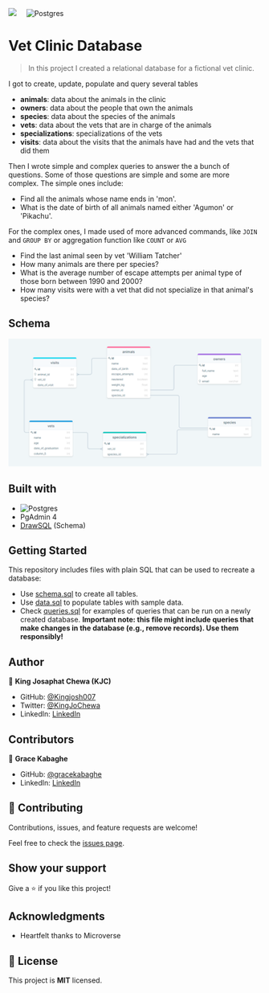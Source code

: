 ![](https://img.shields.io/badge/Microverse-blueviolet)  &nbsp; &nbsp;  ![Postgres](https://img.shields.io/badge/postgres-%23316192.svg?style=for-the-badge&logo=postgresql&logoColor=white)

# Vet Clinic Database

> In this project I created a relational database for a fictional vet clinic.

I got to create, update, populate and query several tables

- **animals**: data about the animals in the clinic
- **owners**: data about the people that own the animals
- **species**: data about the species of the animals
- **vets**: data about the vets that are in charge of the animals
- **specializations**: specializations of the vets
- **visits**: data about the visits that the animals have had and the vets that did them

Then I wrote simple and complex queries to answer the a bunch of questions.
Some of those questions are simple and some are more complex. 
The simple ones include:

- Find all the animals whose name ends in 'mon'.
- What is the date of birth of all animals named either 'Agumon' or 'Pikachu'.

For the complex ones, I made used of more advanced commands, like `JOIN` and `GROUP BY` or aggregation function like `COUNT` or `AVG`

- Find the last animal seen by vet 'William Tatcher'
- How many animals are there per species?
- What is the average number of escape attempts per animal type of those born between 1990 and 2000?
- How many visits were with a vet that did not specialize in that animal's species?


## Schema
![Schema](screenshots/database-schema.PNG)

## Built with 

- ![Postgres](https://img.shields.io/badge/postgres-%23316192.svg?style=for-the-badge&logo=postgresql&logoColor=white)
- PgAdmin 4
- [DrawSQL](https://drawsql.app/) (Schema)

## Getting Started

This repository includes files with plain SQL that can be used to recreate a database:

- Use [schema.sql](./schema.sql) to create all tables.
- Use [data.sql](./data.sql) to populate tables with sample data.
- Check [queries.sql](./queries.sql) for examples of queries that can be run on a newly created database. **Important note: this file might include queries that make changes in the database (e.g., remove records). Use them responsibly!**



## Author

👤 **King Josaphat Chewa (KJC)**

- GitHub: [@Kingjosh007](https://github.com/Kingjosh007)
- Twitter: [@KingJoChewa](https://twitter.com/KingJoChewa)
- LinkedIn: [LinkedIn](https://www.linkedin.com/in/king-josaphat-chewa/)

## Contributors

👤 **Grace Kabaghe**

- GitHub: [@gracekabaghe](https://github.com/gracekabaghe)
- LinkedIn: [LinkedIn](https://www.linkedin.com/in/grace-kabaghe)

## 🤝 Contributing

Contributions, issues, and feature requests are welcome!

Feel free to check the [issues page](../../issues/).

## Show your support

Give a ⭐️ if you like this project!

## Acknowledgments

- Heartfelt thanks to Microverse

## 📝 License

This project is **MIT** licensed.
